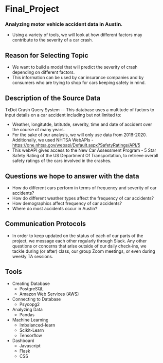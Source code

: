 # Final_Project

### Analyzing motor vehicle accident data in Austin.
- Using a variety of tools, we will look at how different factors may contribute to the severity of a car crash.

## Reason for Selecting Topic
- We want to build a model that will predict the severity of crash depending on different factors. 
- This information can be used by car insurance companies and by consumers who are trying to shop for cars keeping safety in mind.

## Description of the Source Data
TxDot Crash Query System -- This database uses a multitude of factors to input details on a car accident including but not limited to:
- Weather, longitutde, latitutde, severity, time and date of accident over the course of many years. 
- For the sake of our analysis, we will only use data from 2018-2020.
Additionally, we used NHTSA WebAPIs - https://one.nhtsa.gov/webapi/Default.aspx?SafetyRatings/API/5
- This webAPI gives access to the New Car Assessment Program - 5 Star Safety Rating of the US Department Of Transportation, to retrieve overall safety ratings of the cars involved in the crashes.

## Questions we hope to answer with the data
- How do different cars perform in terms of frequency and severity of car accidents?
- How do different weather types affect the frequency of car accidents?
- How demographics affect frequency of car accidents?
- Where do most accidents occur in Austin?

## Communication Protocols
- In order to keep updated on the status of each of our parts of the project, we message each other regularly through Slack. Any other questions or concerns that arise outside of our daily check-ins, we tackle during (or after) class, our group Zoom meetings, or even during weekly TA sessions.

## Tools
- Creating Database
    - PostgreSQL
    - Amazon Web Services (AWS)
- Connecting to Database
    - Psycopg2
- Analyzing Data
    - Pandas
- Machine Learning
    - Imbalanced-learn
    - Scikit-Learn
    - Tensorflow
- Dashboard
    - Javascript
    - Flask
    - CSS
